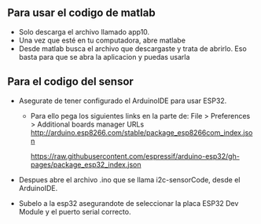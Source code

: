 
## Para usar el codigo de matlab
* Solo descarga el archivo llamado app10.
* Una vez que esté en tu computadora, abre matlabe
* Desde matlab busca el archivo que descargaste y trata de abrirlo. Eso basta para que se abra la aplicacion y puedas usarla

## Para el codigo del sensor
* Asegurate de tener configurado el ArduinoIDE para usar ESP32.
    * Para ello pega los siguientes links en la parte de: File > Preferences > Additional boards manager URLs
        http://arduino.esp8266.com/stable/package_esp8266com_index.json
      
        https://raw.githubusercontent.com/espressif/arduino-esp32/gh-pages/package_esp32_index.json

* Despues abre el archivo .ino que se llama i2c-sensorCode, desde el ArduinoIDE.
* Subelo a la esp32 asegurandote de seleccionar la placa ESP32 Dev Module y el puerto serial correcto.
